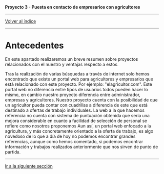 __Proyecto 3 - Puesta en contacto de empresarios con agricultores__

---

[Volver al índice](../README.md)


---

# Antecedentes

En este apartado realizaremos un breve resumen sobre proyectos relacionados con el nuestro y ventajas respecto a estos.

Tras la realización de varias búsquedas a través de internet solo hemos encontrado que existe un portal web para agricultores y empresarios que está relacionado con este proyecto. Por ejemplo:
"elagricultor.com".
Este portal web no diferencia entre tipos de usuarios todos pueden hacer lo mismo, en cambio nuestro proyecto diferencia entre administrador, empresas y agricultores.
Nuestro proyecto cuenta con la posibilidad de que un agricultor pueda contar con cuadrillas a diferencia de este que está destinado a ofertas de trabajo individuales.
La web a la que hacemos referencia no cuenta con sistema de puntuación obtenida que sería una mejora considerable en cuanto a facilidad de selección de personal se refiere como nosotros proponemos
Aun así, un portal web enfocado a la agricultura, y más concretamente orientado a la oferta de trabajo, es algo novedoso de lo que a día de hoy no podemos encontrar grandes referencias, aunque como hemos comentado, si podemos encontrar información y trabajos realizados anteriormente que nos sirven de punto de partida.

---

[Ir a la siguiente sección](06-resources.md)
